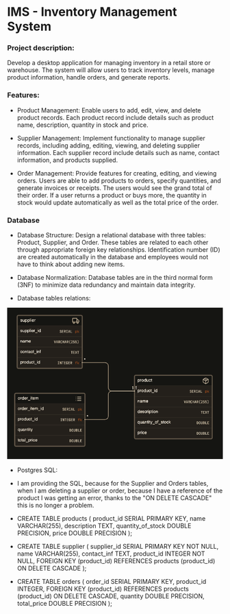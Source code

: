 # IMS - Inventory Management System

### Project description:
Develop a desktop application for managing inventory in a retail store or warehouse. 
The system will allow users to track inventory levels, manage product information, handle orders, 
and generate reports.

### Features:
* Product Management: Enable users to add, edit, view, and delete product records. 
Each product record include details such as product name, description, quantity in stock and price.


* Supplier Management: Implement functionality to manage supplier records, including 
adding, editing, viewing, and deleting supplier information. Each supplier record 
include details such as name, contact information, and products supplied.


* Order Management: Provide features for creating, editing, and viewing orders. 
Users are able to add products to orders, specify quantities, and generate
invoices or receipts. The users would see the grand total of their order.
If a user returns a product or buys more, the quantity in stock would update
automatically as well as the total price of the order.


### Database
* Database Structure: Design a relational database with three tables: Product, Supplier, and Order. 
These tables are related to each other through appropriate foreign key relationships. Identification
number (ID) are created automatically in the database and employees would not have to think about adding
new items.


* Database Normalization: Database tables are in the third normal form (3NF) 
to minimize data redundancy and maintain data integrity.


* Database tables relations:

![DatabaseTablesRelations.png](DatabaseTablesRelations.png)

* Postgres SQL:
* I am providing the SQL, because for the Supplier and Orders tables, when I
am deleting a supplier or order, because I have a reference of the product I was 
getting an error, thanks to the "ON DELETE CASCADE" this is no longer a problem.

*  CREATE TABLE products (
  product_id SERIAL PRIMARY KEY,
  name VARCHAR(255),
  description TEXT,
  quantity_of_stock DOUBLE PRECISION,
  price DOUBLE PRECISION
  );


* CREATE TABLE supplier (
  supplier_id SERIAL PRIMARY KEY NOT NULL,
  name VARCHAR(255),
  contact_inf TEXT,
  product_id INTEGER NOT NULL,
  FOREIGN KEY (product_id) REFERENCES products (product_id) ON DELETE CASCADE
  );


* CREATE TABLE orders (
order_id SERIAL PRIMARY KEY,
product_id INTEGER,
FOREIGN KEY (product_id) REFERENCES products (product_id) ON DELETE CASCADE,
quantity DOUBLE PRECISION,
total_price DOUBLE PRECISION
);

